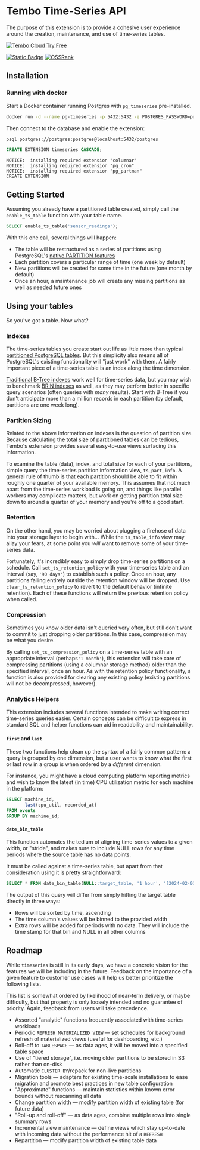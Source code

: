 # Tembo Time-Series API

The purpose of this extension is to provide a cohesive user experience around the creation, maintenance, and use of time-series tables.

[![Tembo Cloud Try Free](https://tembo.io/tryFreeButton.svg)](https://cloud.tembo.io/sign-up)

[![Static Badge](https://img.shields.io/badge/%40tembo-community?logo=slack&label=slack)](https://join.slack.com/t/tembocommunity/shared_invite/zt-277pu7chi-NHtvHWvLhHwyK0Y5Y6vTPw)
[![OSSRank](https://shields.io/endpoint?url=https://ossrank.com/shield/4022)](https://ossrank.com/p/4022)

## Installation

### Running with docker

Start a Docker container running Postgres with `pg_timeseries` pre-installed.

```bash
docker run -d --name pg-timeseries -p 5432:5432 -e POSTGRES_PASSWORD=postgres quay.io/tembo/timeseries-pg:latest
```

Then connect to the database and enable the extension:

```bash
psql postgres://postgres:postgres@localhost:5432/postgres
```

```sql
CREATE EXTENSION timeseries CASCADE;
```

```text
NOTICE:  installing required extension "columnar"
NOTICE:  installing required extension "pg_cron"
NOTICE:  installing required extension "pg_partman"
CREATE EXTENSION
```

## Getting Started

Assuming you already have a partitioned table created, simply call the `enable_ts_table` function with your table name.

```sql
SELECT enable_ts_table('sensor_readings');
```

With this one call, several things will happen:

  * The table will be restructured as a series of partitions using PostgreSQL's [native PARTITION features](https://www.postgresql.org/docs/current/ddl-partitioning.html)
  * Each partition covers a particular range of time (one week by default)
  * New partitions will be created for some time in the future (one month by default)
  * Once an hour, a maintenance job will create any missing partitions as well as needed future ones

## Using your tables

So you've got a table. Now what?

### Indexes

The time-series tables you create start out life as little more than typical [partitioned PostgreSQL tables](https://www.postgresql.org/docs/current/ddl-partitioning.html). But this simplicity also means all of PostgreSQL's existing functionality will "just work" with them. A fairly important piece of a time-series table is an index along the time dimension.

[Traditional B-Tree indexes](https://www.postgresql.org/docs/current/btree-intro.html) work well for time-series data, but you may wish to benchmark [BRIN indexes](https://www.postgresql.org/docs/current/brin-intro.html) as well, as they may perform better in specific query scenarios (often queries with _many_ results). Start with B-Tree if you don't anticipate more than a million records in each partition (by default, partitions are one week long).

### Partition Sizing

Related to the above information on indexes is the question of partition size. Because calculating the total size of partitioned tables can be tedious, Tembo's extension provides several easy-to-use views surfacing this information.

To examine the table (data), index, and total size for each of your partitions, simple query the time-series partition information view, `ts_part_info`. A general rule of thumb is that each partition should be able to fit within roughly one quarter of your available memory. This assumes that not much apart from the time-series workload is going on, and things like parallel workers may complicate matters, but work on getting partition total size down to around a quarter of your memory and you're off to a good start.

### Retention

On the other hand, you may be worried about plugging a firehose of data into your storage layer to begin with… While the `ts_table_info` view may allay your fears, at some point you _will_ want to remove some of your time-series data.

Fortunately, it's incredibly easy to simply drop time-series partitions on a schedule. Call `set_ts_retention_policy` with your time-series table and an interval (say, `'90 days'`) to establish such a policy. Once an hour, any partitions falling entirely outside the retention window will be dropped. Use `clear_ts_retention_policy` to revert to the default behavior (infinite retention). Each of these functions will return the previous retention policy when called.

### Compression

Sometimes you know older data isn't queried very often, but still don't want to commit to just dropping older partitions. In this case, compression may be what you desire.

By calling `set_ts_compression_policy` on a time-series table with an appropriate interval (perhaps`'1 month'`), this extension will take care of compressing partitions (using a columnar storage method) older than the specified interval, once an hour. As with the retention policy functionality, a function is also provided for clearing any existing policy (existing partitions will not be decompressed, however).

### Analytics Helpers

This extension includes several functions intended to make writing correct time-series queries easier. Certain concepts can be difficult to express in standard SQL and helper functions can aid in readability and maintainability.

#### `first` and `last`

These two functions help clean up the syntax of a fairly common pattern: a query is grouped by one dimension, but a user wants to know what the first or last row in a group is when ordered by a _different_ dimension.

For instance, you might have a cloud computing platform reporting metrics and wish to know the latest (in time) CPU utilization metric for each machine in the platform:

```sql
SELECT machine_id,
       last(cpu_util, recorded_at)
FROM events
GROUP BY machine_id;
```

#### `date_bin_table`

This function automates the tedium of aligning time-series values to a given width, or "stride", and makes sure to include NULL rows for any time periods where the source table has no data points.

It must be called against a time-series table, but apart from that consideration using it is pretty straightforward:

```sql
SELECT * FROM date_bin_table(NULL::target_table, '1 hour', '[2024-02-01 00:00, 2024-02-02 15:00]');
```

The output of this query will differ from simply hitting the target table directly in three ways:

  * Rows will be sorted by time, ascending
  * The time column's values will be binned to the provided width
  * Extra rows will be added for periods with no data. They will include the time stamp for that bin and NULL in all other columns



## Roadmap

While `timeseries` is still in its early days, we have a concrete vision for the features we will be including in the future. Feedback on the importance of a given feature to customer use cases will help us better prioritize the following lists.

This list is somewhat ordered by likelihood of near-term delivery, or maybe difficulty, but that property is only loosely intended and no guarantee of priority. Again, feedback from users will take precedence.

  - Assorted "analytic" functions frequently associated with time-series workloads
  - Periodic `REFRESH MATERIALIZED VIEW` — set schedules for background refresh of materialized views (useful for dashboarding, etc.)
  - Roll-off to `TABLESPACE` — as data ages, it will be moved into a specified table space
  - Use of "tiered storage", i.e. moving older partitions to be stored in S3 rather than on-disk
  - Automatic `CLUSTER BY`/repack for non-live partitions
  - Migration tools — adapters for existing time-scale installations to ease migration and promote best practices in new table configuration
  - "Approximate" functions — maintain statistics within known error bounds without rescanning all data
  - Change partition width — modify partition width of existing table (for future data)
  - "Roll-up and roll-off" — as data ages, combine multiple rows into single summary rows
  - Incremental view maintenance — define views which stay up-to-date with incoming data without the performance hit of a `REFRESH`
  - Repartition — modify partition width of existing table data
